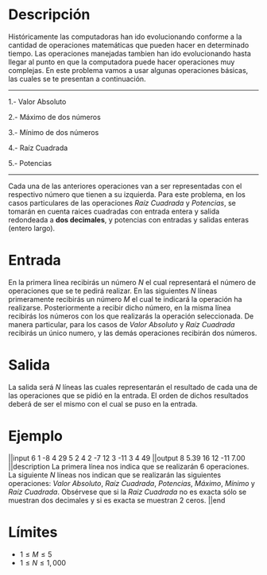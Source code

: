 ﻿# Descripción

Históricamente las computadoras han ido evolucionando conforme a la cantidad de operaciones matemáticas que pueden hacer en determinado tiempo. Las operaciones manejadas tambien han ido evolucionando hasta llegar al punto en que la computadora puede hacer operaciones muy complejas. En este problema vamos a usar algunas operaciones básicas, las cuales se te presentan a continuación.

---

1.- Valor Absoluto

2.- Máximo de dos números

3.- Mínimo de dos números

4.- Raíz Cuadrada

5.- Potencias

---

Cada una de las anteriores operaciones van a ser representadas con el respectivo número que tienen a su izquierda. Para este problema, en los casos particulares de las operaciones _Raíz Cuadrada_ y _Potencias_, se tomarán en cuenta raices cuadradas con entrada entera y salida redondeada a **dos decimales**, y potencias con entradas y salidas enteras (entero largo).

# Entrada

En la primera línea recibirás un número $N$ el cual representará el número de operaciones que se te pedirá realizar. En las siguientes $N$ líneas primeramente recibirás un número $M$ el cual te indicará la operación ha realizarse. Posteriormente a recibir dicho número, en la misma línea recibirás los números con los que realizarás la operación seleccionada. De manera particular, para los casos de _Valor Absoluto_ y _Raíz Cuadrada_ recibirás un único numero, y las demás operaciones recibirán dos números.

# Salida

La salida será $N$ líneas las cuales representarán el resultado de cada una de las operaciones que se pidió en la entrada. El orden de dichos resultados deberá de ser el mismo con el cual se puso en la entrada.

# Ejemplo

||input
6
1 -8
4 29
5 2 4
2 -7 12
3 -11 3
4 49
||output
8
5.39
16
12
-11
7.00
||description
La primera línea nos indica que se realizarán 6 operaciones. La siguiente $N$ líneas nos indican que se realizarán las siguientes operaciones: _Valor Absoluto_, _Raíz Cuadrada_, _Potencias_, _Máximo_, _Mínimo_ y _Raíz Cuadrada_. Obsérvese que si la _Raiz Cuadrada_ no es exacta sólo se muestran dos decimales y si es exacta se muestran 2 ceros.
||end

# Límites

- $1 \leq M \leq 5$
- $1 \leq N \leq 1,000$

